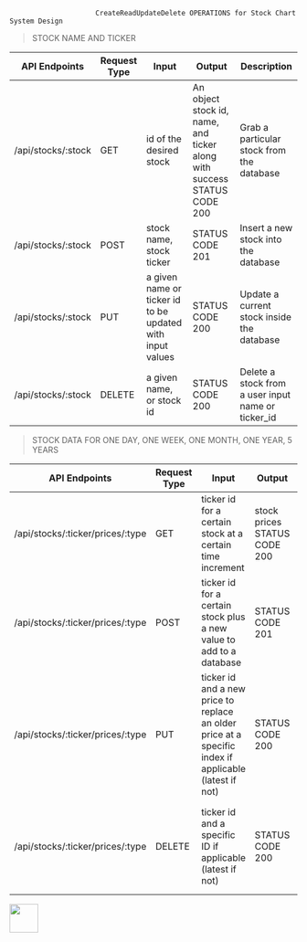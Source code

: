                         CreateReadUpdateDelete OPERATIONS for Stock Chart System Design

> STOCK NAME AND TICKER

| API Endpoints  | Request Type | Input | Output | Description  |
| ------------- | ------------- | ------------- | ------------- | ------------- | 
| /api/stocks/:stock | GET  | id of the desired stock  | An object stock id, name, and ticker along with success STATUS CODE 200 | Grab a particular stock from the database  |
| /api/stocks/:stock | POST  | stock name, stock ticker   | STATUS CODE 201  | Insert a new stock into the database  | 
| /api/stocks/:stock | PUT  | a given name or ticker id to be updated with input values  | STATUS CODE 200  | Update a current stock inside the database  |
| /api/stocks/:stock | DELETE  | a given name, or stock id  | STATUS CODE 200  | Delete a stock from a user input name or ticker_id  |

> STOCK DATA FOR ONE DAY, ONE WEEK, ONE MONTH, ONE YEAR, 5 YEARS

| API Endpoints  | Request Type | Input | Output | Description  |
| ------------- | ------------- | ------------- | ------------- | ------------- | 
| /api/stocks/:ticker/prices/:type  | GET  | ticker id for a certain stock at a certain time increment  | stock prices STATUS CODE 200 | Get the stock prices for a given stock  |
| /api/stocks/:ticker/prices/:type  | POST  | ticker id for a certain stock plus a new value to add to a database  | STATUS CODE 201  | Add a new price for a given stock  | 
| /api/stocks/:ticker/prices/:type  | PUT  | ticker id and a new price to replace an older price at a specific index if applicable (latest if not)  | STATUS CODE 200  | Update a price (either the most recent or a specific price at a specific ID)  |
| /api/stocks/:ticker/prices/:type  | DELETE  | ticker id and a specific ID if applicable (latest if not)  | STATUS CODE 200  | Delete a price (either the most recent or a specific price at a specific ID)   |

<img align="center" width="50" height="50" src="http://www.fillmurray.com/50/50">

